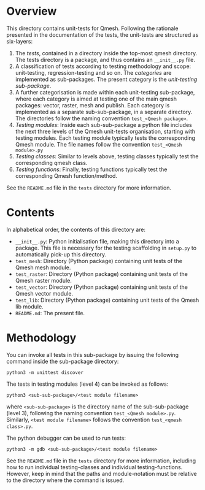 
[comment]: # (Copyright C 2013 Alexandros Avdis and others.)
[comment]: # (See the AUTHORS file for a full list of copyright holders.)
[comment]: # ( )
[comment]: # (This file is part of Qmesh.)
[comment]: # ( )
[comment]: # (Qmesh is free software: you can redistribute it and/or modify)
[comment]: # (it under the terms of the GNU General Public License as published by)
[comment]: # (the Free Software Foundation, either version 3 of the License, or)
[comment]: # ([at your option] any later version.)
[comment]: # ( )
[comment]: # (Qmesh is distributed in the hope that it will be useful,)
[comment]: # (but WITHOUT ANY WARRANTY; without even the implied warranty of)
[comment]: # (MERCHANTABILITY or FITNESS FOR A PARTICULAR PURPOSE.  See the)
[comment]: # (GNU General Public License for more details.)
[comment]: # ( )
[comment]: # (You should have received a copy of the GNU General Public License)
[comment]: # (along with Qmesh.  If not, see <http://www.gnu.org/licenses/>.)

[comment]: # (The rendering of parts of this file can be tested with https://johnmacfarlane.net/babelmark2/)
[comment]: # (Please place each sentence on a separate line, the renderer will construct the paragraphs.)

Overview
==========

This directory contains unit-tests for Qmesh.
Following the rationale presented in the documentation of the tests, the unit-tests are structured as six-layers:

 1. The *tests*, contained in a directory inside the top-most qmesh directory.
    The tests directory is a package, and thus contains an `__init__.py` file.
 2. A classification of tests according to testing methodology and scope: unit-testing, regression-testing and so on.
    The *categories* are implemented as sub-packages.
    The present category is the *unit-testing sub-package*.
 3. A further categorisation is made within each unit-testing sub-package, where each category is aimed at testing one of the main qmesh packages: vector, raster, mesh and publish.
    Each category is implemented as a separate sub-sub-package, in a separate directory.
    The directories follow the naming convention `test_<Qmesh package>`.
 4. *Testing modules*: Inside each sub-sub-package a python file includes the next three levels of the Qmesh unit-tests organisation, starting with testing modules.
    Each testing module typically tests the corresponding Qmesh module.
    The file names follow the convention `test_<Qmesh module>.py`
 5. *Testing classes*: Similar to levels above, testing classes typically test the corresponding qmesh class.
 6. *Testing functions*: Finally, testing functions typically test the corresponding Qmesh function/method.

See the `README.md` file in the `tests` directory for more information.

Contents
=========

In alphabetical order, the contents of this directory are:

 * `__init__.py`: Python initialisation file, making this directory into a package.
This file is necessary for the testing scaffolding in `setup.py` to
automatically pick-up this directory.
 * `test_mesh`: Directory (Python package) containing unit tests of the Qmesh mesh module.
 * `test_raster`: Directory (Python package) containing unit tests of the Qmesh raster module.
 * `test_vector`: Directory (Python package) containing unit tests of the Qmesh vector module.
 * `test_lib`: Directory (Python package) containing unit tests of the Qmesh lib module.
 * `README.md`: The present file.

Methodology
===========

You can invoke all tests in this sub-package by issuing the following command inside the sub-package directory:
```
python3 -m unittest discover
```

The tests in testing modules (level 4) can be invoked as follows:
```
python3 <sub-sub-package>/<test module filename>
```
where `<sub-sub-package>` is the directory name of the sub-sub-package (level 3), following the naming convention `test_<Qmesh module>.py`.
Similarly, `<test module filename>` follows the convention `test_<qmesh class>.py`.

The python debugger can be used to run tests:
```
python3 -m gdb <sub-sub-package>/<test module filename>
```

See the `README.md` file in the `tests` directory for more information, including how to run individual testing-classes and individual testing-functions.
However, keep in mind that the paths and module-notation must be relative to the directory where the command is issued.
